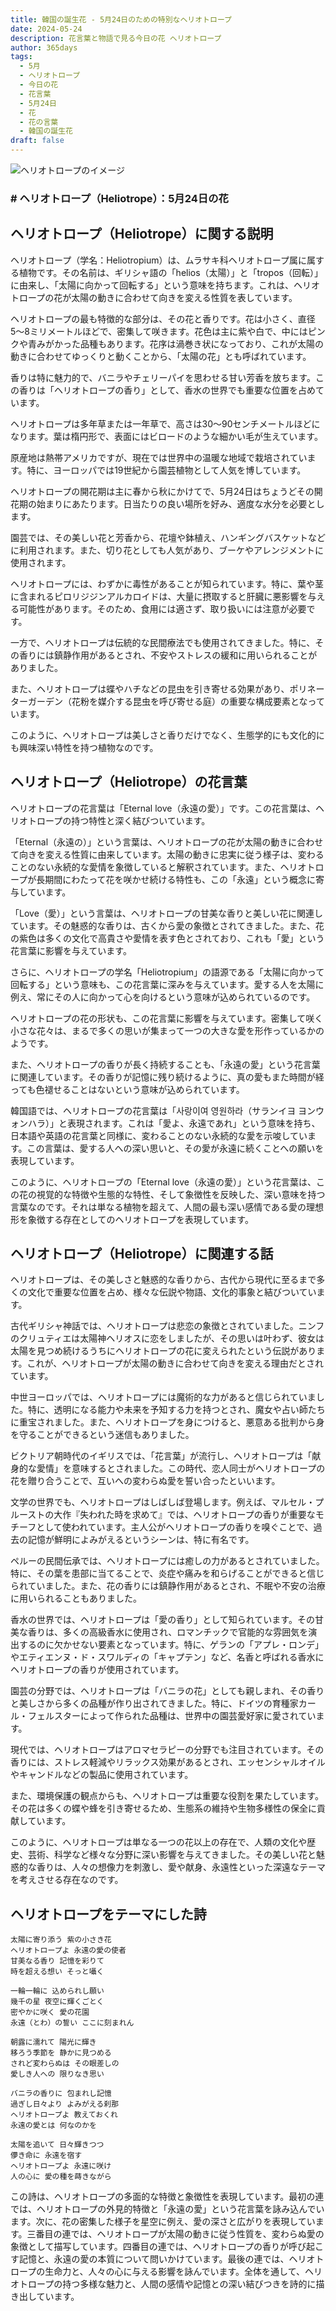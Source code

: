 ```yaml
---
title: 韓国の誕生花 - 5月24日のための特別なヘリオトロープ
date: 2024-05-24
description: 花言葉と物語で見る今日の花 ヘリオトロープ
author: 365days
tags:
  - 5月
  - ヘリオトロープ
  - 今日の花
  - 花言葉
  - 5月24日
  - 花
  - 花の言葉
  - 韓国の誕生花
draft: false
---
```



![ヘリオトロープのイメージ](https://cdn.pixabay.com/photo/2017/08/18/13/52/vanilla-flower-2655056_1280.jpg#center#center)


### # ヘリオトロープ（Heliotrope）：5月24日の花

## ヘリオトロープ（Heliotrope）に関する説明

ヘリオトロープ（学名：Heliotropium）は、ムラサキ科ヘリオトロープ属に属する植物です。その名前は、ギリシャ語の「helios（太陽）」と「tropos（回転）」に由来し、「太陽に向かって回転する」という意味を持ちます。これは、ヘリオトロープの花が太陽の動きに合わせて向きを変える性質を表しています。

ヘリオトロープの最も特徴的な部分は、その花と香りです。花は小さく、直径5〜8ミリメートルほどで、密集して咲きます。花色は主に紫や白で、中にはピンクや青みがかった品種もあります。花序は渦巻き状になっており、これが太陽の動きに合わせてゆっくりと動くことから、「太陽の花」とも呼ばれています。

香りは特に魅力的で、バニラやチェリーパイを思わせる甘い芳香を放ちます。この香りは「ヘリオトロープの香り」として、香水の世界でも重要な位置を占めています。

ヘリオトロープは多年草または一年草で、高さは30〜90センチメートルほどになります。葉は楕円形で、表面にはビロードのような細かい毛が生えています。

原産地は熱帯アメリカですが、現在では世界中の温暖な地域で栽培されています。特に、ヨーロッパでは19世紀から園芸植物として人気を博しています。

ヘリオトロープの開花期は主に春から秋にかけてで、5月24日はちょうどその開花期の始まりにあたります。日当たりの良い場所を好み、適度な水分を必要とします。

園芸では、その美しい花と芳香から、花壇や鉢植え、ハンギングバスケットなどに利用されます。また、切り花としても人気があり、ブーケやアレンジメントに使用されます。

ヘリオトロープには、わずかに毒性があることが知られています。特に、葉や茎に含まれるピロリジジンアルカロイドは、大量に摂取すると肝臓に悪影響を与える可能性があります。そのため、食用には適さず、取り扱いには注意が必要です。

一方で、ヘリオトロープは伝統的な民間療法でも使用されてきました。特に、その香りには鎮静作用があるとされ、不安やストレスの緩和に用いられることがありました。

また、ヘリオトロープは蝶やハチなどの昆虫を引き寄せる効果があり、ポリネーターガーデン（花粉を媒介する昆虫を呼び寄せる庭）の重要な構成要素となっています。

このように、ヘリオトロープは美しさと香りだけでなく、生態学的にも文化的にも興味深い特性を持つ植物なのです。

## ヘリオトロープ（Heliotrope）の花言葉

ヘリオトロープの花言葉は「Eternal love（永遠の愛）」です。この花言葉は、ヘリオトロープの持つ特性と深く結びついています。

「Eternal（永遠の）」という言葉は、ヘリオトロープの花が太陽の動きに合わせて向きを変える性質に由来しています。太陽の動きに忠実に従う様子は、変わることのない永続的な愛情を象徴していると解釈されています。また、ヘリオトロープが長期間にわたって花を咲かせ続ける特性も、この「永遠」という概念に寄与しています。

「Love（愛）」という言葉は、ヘリオトロープの甘美な香りと美しい花に関連しています。その魅惑的な香りは、古くから愛の象徴とされてきました。また、花の紫色は多くの文化で高貴さや愛情を表す色とされており、これも「愛」という花言葉に影響を与えています。

さらに、ヘリオトロープの学名「Heliotropium」の語源である「太陽に向かって回転する」という意味も、この花言葉に深みを与えています。愛する人を太陽に例え、常にその人に向かって心を向けるという意味が込められているのです。

ヘリオトロープの花の形状も、この花言葉に影響を与えています。密集して咲く小さな花々は、まるで多くの思いが集まって一つの大きな愛を形作っているかのようです。

また、ヘリオトロープの香りが長く持続することも、「永遠の愛」という花言葉に関連しています。その香りが記憶に残り続けるように、真の愛もまた時間が経っても色褪せることはないという意味が込められています。

韓国語では、ヘリオトロープの花言葉は「사랑이여 영원하라（サランイヨ ヨンウォンハラ）」と表現されます。これは「愛よ、永遠であれ」という意味を持ち、日本語や英語の花言葉と同様に、変わることのない永続的な愛を示唆しています。この言葉は、愛する人への深い思いと、その愛が永遠に続くことへの願いを表現しています。

このように、ヘリオトロープの「Eternal love（永遠の愛）」という花言葉は、この花の視覚的な特徴や生態的な特性、そして象徴性を反映した、深い意味を持つ言葉なのです。それは単なる植物を超えて、人間の最も深い感情である愛の理想形を象徴する存在としてのヘリオトロープを表現しています。

## ヘリオトロープ（Heliotrope）に関連する話

ヘリオトロープは、その美しさと魅惑的な香りから、古代から現代に至るまで多くの文化で重要な位置を占め、様々な伝説や物語、文化的事象と結びついています。

古代ギリシャ神話では、ヘリオトロープは悲恋の象徴とされていました。ニンフのクリュティエは太陽神ヘリオスに恋をしましたが、その思いは叶わず、彼女は太陽を見つめ続けるうちにヘリオトロープの花に変えられたという伝説があります。これが、ヘリオトロープが太陽の動きに合わせて向きを変える理由だとされています。

中世ヨーロッパでは、ヘリオトロープには魔術的な力があると信じられていました。特に、透明になる能力や未来を予知する力を持つとされ、魔女や占い師たちに重宝されました。また、ヘリオトロープを身につけると、悪意ある批判から身を守ることができるという迷信もありました。

ビクトリア朝時代のイギリスでは、「花言葉」が流行し、ヘリオトロープは「献身的な愛情」を意味するとされました。この時代、恋人同士がヘリオトロープの花を贈り合うことで、互いへの変わらぬ愛を誓い合ったといいます。

文学の世界でも、ヘリオトロープはしばしば登場します。例えば、マルセル・プルーストの大作『失われた時を求めて』では、ヘリオトロープの香りが重要なモチーフとして使われています。主人公がヘリオトロープの香りを嗅ぐことで、過去の記憶が鮮明によみがえるというシーンは、特に有名です。

ペルーの民間伝承では、ヘリオトロープには癒しの力があるとされていました。特に、その葉を患部に当てることで、炎症や痛みを和らげることができると信じられていました。また、花の香りには鎮静作用があるとされ、不眠や不安の治療に用いられることもありました。

香水の世界では、ヘリオトロープは「愛の香り」として知られています。その甘美な香りは、多くの高級香水に使用され、ロマンチックで官能的な雰囲気を演出するのに欠かせない要素となっています。特に、ゲランの「アプレ・ロンデ」やエティエンヌ・ド・スワルディの「キャプテン」など、名香と呼ばれる香水にヘリオトロープの香りが使用されています。

園芸の分野では、ヘリオトロープは「バニラの花」としても親しまれ、その香りと美しさから多くの品種が作り出されてきました。特に、ドイツの育種家カール・フェルスターによって作られた品種は、世界中の園芸愛好家に愛されています。

現代では、ヘリオトロープはアロマセラピーの分野でも注目されています。その香りには、ストレス軽減やリラックス効果があるとされ、エッセンシャルオイルやキャンドルなどの製品に使用されています。

また、環境保護の観点からも、ヘリオトロープは重要な役割を果たしています。その花は多くの蝶や蜂を引き寄せるため、生態系の維持や生物多様性の保全に貢献しています。

このように、ヘリオトロープは単なる一つの花以上の存在で、人類の文化や歴史、芸術、科学など様々な分野に深い影響を与えてきました。その美しい花と魅惑的な香りは、人々の想像力を刺激し、愛や献身、永遠性といった深遠なテーマを考えさせる存在なのです。

## ヘリオトロープをテーマにした詩

    太陽に寄り添う 紫の小さき花
    ヘリオトロープよ 永遠の愛の使者
    甘美なる香り 記憶を彩りて
    時を超える想い そっと囁く

    一輪一輪に 込められし願い
    幾千の星 夜空に輝くごとく
    密やかに咲く 愛の花園
    永遠（とわ）の誓い ここに刻まれん

    朝露に濡れて 陽光に輝き
    移ろう季節を 静かに見つめる
    されど変わらぬは その眼差しの
    愛しき人への 限りなき思い

    バニラの香りに 包まれし記憶
    過ぎし日々より よみがえる刹那
    ヘリオトロープよ 教えておくれ
    永遠の愛とは 何なのかを

    太陽を追いて 日々輝きつつ
    儚き命に 永遠を宿す
    ヘリオトロープよ 永遠に咲け
    人の心に 愛の種を蒔きながら

この詩は、ヘリオトロープの多面的な特徴と象徴性を表現しています。最初の連では、ヘリオトロープの外見的特徴と「永遠の愛」という花言葉を詠み込んでいます。次に、花の密集した様子を星空に例え、愛の深さと広がりを表現しています。三番目の連では、ヘリオトロープが太陽の動きに従う性質を、変わらぬ愛の象徴として描写しています。四番目の連では、ヘリオトロープの香りが呼び起こす記憶と、永遠の愛の本質について問いかけています。最後の連では、ヘリオトロープの生命力と、人々の心に与える影響を詠んでいます。全体を通して、ヘリオトロープの持つ多様な魅力と、人間の感情や記憶との深い結びつきを詩的に描き出しています。

